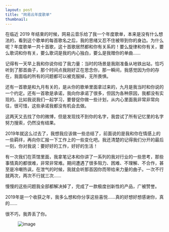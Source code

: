 ```yaml
---
layout: post
title: "网易云年度歌单"
thumbnail: 
---
```

在临近 2019 年结束的时候，网易云音乐给了我一个年度歌单，本来是没有什么想法的，看到这个歌单的每首歌名之后，我的思绪又忍不住被带到你的身边。为什么呢？年度歌单一共十首歌，这十首歌居然都和你有关系的！要么旋律和你有关，要么歌词和你有关，要么歌词是我的内心独白，要么是我赠你的单曲……

记得有一天早上我和你说你给了我力量：当时的场景是我刚准备从地铁出站，恰巧听到了那首曲子，那个时间点我刚好正在思念你，那一瞬间，我感觉因为你的存在，我面临的所有的问题都可以被克服掉，无所畏惧。

还有一首歌是和九月有关的，是从你的歌单里面拿过来的，九月是我当时和你说的一个约定。还有一首歌是承诺，我向你承诺了很多，但因为各种原因，我都没有实现的。比如我说我们一起学习，要督促你做一些计划，从内心里面我非常非常向往，很可惜，这些承诺我都没有机会去做。

这两天又去找了你的微博，但是发现找不到你的名字，我尝试了所有记忆里的名字努力搜索，仍然没有结果。

2019年就这么过去了，我想我应该做一些总结了，前面说的是我和你在情感上的一些羁绊，再向你汇报一下工作上的一些变化吧。我还清楚的记得我们分开的最后一刻，你对我说：要好好的工作，好好的生活！

有一次我们在茶馆里面，我拿笔记本和你讲了一系列的我对行业的一些思考，那些事情真的都很难，非常非常难。期间遭遇了很多阻力、困难、不理解、不合作，甚至是冷嘲热讽，在泄气的时候，我就会听那首因你而带给来力量的曲子。一次不行就两次，两次不行就三次……

慢慢的这些问题我全部都解决掉了，完成了一款极度创新性的产品，广被赞誉。

2019年是一个收获之年，我多么想和你分享这些喜悦……真的好想好想感谢你，真的……

很不巧，我弄丢了你。


<figure>
    <img src="{{ site.baseurl }}/upload/lost.jpeg" alt="image">
    <figcaption>
    </figcaption>
</figure>